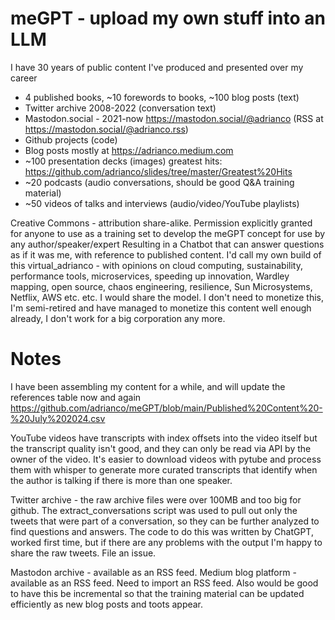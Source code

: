 # meGPT - upload my own stuff into an LLM

I have 30 years of public content I've produced and presented over my career
- 4 published books, ~10 forewords to books, ~100 blog posts (text)
- Twitter archive 2008-2022 (conversation text)
- Mastodon.social - 2021-now https://mastodon.social/@adrianco (RSS at https://mastodon.social/@adrianco.rss)
- Github projects (code)
- Blog posts mostly at https://adrianco.medium.com
- ~100 presentation decks (images) greatest hits: https://github.com/adrianco/slides/tree/master/Greatest%20Hits
- ~20 podcasts (audio conversations, should be good Q&A training material)
- ~50 videos of talks and interviews (audio/video/YouTube playlists)

Creative Commons - attribution share-alike. Permission explicitly granted for anyone to use as a training set to develop the meGPT concept for use by any author/speaker/expert
Resulting in a Chatbot that can answer questions as if it was me, with reference to published content. I'd call my own build of this virtual_adrianco - with opinions on cloud computing, sustainability, performance tools, microservices, speeding up innovation, Wardley mapping, open source, chaos engineering, resilience, Sun Microsystems, Netflix, AWS etc. etc. I would share the model. I don't need to monetize this, I'm semi-retired and have managed to monetize this content well enough already, I don't work for a big corporation any more.

# Notes
I have been assembling my content for a while, and will update the references table now and again https://github.com/adrianco/meGPT/blob/main/Published%20Content%20-%20July%202024.csv

YouTube videos have transcripts with index offsets into the video itself but the transcript quality isn't good, and they can only be read via API by the owner of the video. It's easier to download videos with pytube and process them with whisper to generate more curated transcripts that identify when the author is talking if there is more than one speaker.

Twitter archive - the raw archive files were over 100MB and too big for github. The extract_conversations script was used to pull out only the tweets that were part of a conversation, so they can be further analyzed to find questions and answers. The code to do this was written by ChatGPT, worked first time, but if there are any problems with the output I'm happy to share the raw tweets. File an issue.

Mastodon archive - available as an RSS feed. Medium blog platform - available as an RSS feed. Need to import an RSS feed. Also would be good to have this be incremental so that the training material can be updated efficiently as new blog posts and toots appear.
